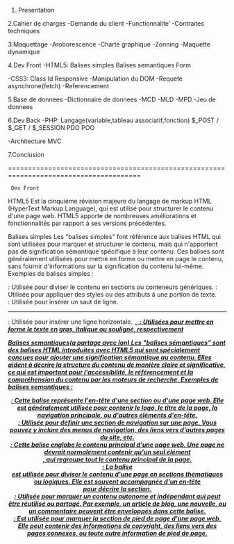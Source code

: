 1. Presentation


2.Cahier de charges
-Demande du client
-Functionnalite’
-Contraites techniques
 

3.Maquettage
-Aroborescence
-Charte graphique
-Zonning
-Maquette dynamique


4.Dev Front
-HTML5:
	Balises simples
	Balises semantiques
	Form

-CSS3:
	Class
	Id
	Responsive
-Manipulation du DOM
-Requete asynchrone(fetch)
-Referencement


5.Base de donnees
-Dictionnaire de donnees
-MCD
-MLD
-MPD
-Jeu de donnees


6.Dev Back
-PHP:
	Langage(variable,tableau associatif,fonction)
	$_POST / $_GET / $_SESSION
	PDO 
	POO

-Architecture MVC

7.Conclusion


=======================================================================================

     Dev Front

HTML5
Est la cinquième révision majeure du langage de markup HTML (HyperText Markup Language), qui est utilisé pour structurer le contenu d'une page web. HTML5 apporte de nombreuses améliorations et fonctionnalités par rapport à ses versions précédentes. 

Balises simples
Les "balises simples" font référence aux balises HTML qui sont utilisées pour marquer et structurer le contenu, mais qui n'apportent pas de signification sémantique spécifique à leur contenu. Ces balises sont généralement utilisées pour mettre en forme ou mettre en page le contenu, sans fournir d'informations sur la signification du contenu lui-même.
Exemples de balises simples :
<div> : Utilisée pour diviser le contenu en sections ou conteneurs génériques.
<span> :  Utilisée pour appliquer des styles ou des attributs à une portion de texte.
<br> : Utilisée pour insérer un saut de ligne.
<hr> :  Utilisée pour insérer une ligne horizontale.
<b>,<i>,<u> : Utilisées pour mettre en forme le texte en gras, italique ou souligné, respectivement

Balises semantiques(a partage avec Ion)
Les "balises sémantiques" sont des balises HTML introduites avec HTML5 qui sont spécialement conçues pour ajouter une signification sémantique au contenu. Elles aident à décrire la structure du contenu de manière claire et significative, ce qui est important pour l'accessibilité, le référencement et la compréhension du contenu par les moteurs de recherche.
Exemples de balises semantiques :
 <header> : Cette balise représente l'en-tête d'une section ou d'une page web. Elle est généralement utilisée pour contenir le logo, le titre de la page, la navigation principale, ou d'autres éléments d'en-tête.
<nav> : Utilisée pour définir une section de navigation sur une page. Vous pouvez y inclure des menus de navigation, des liens vers d'autres pages du site, etc.
<main> : Cette balise englobe le contenu principal d'une page web. Une page ne devrait normalement contenir qu'un seul élément <main> , qui regroupe tout le contenu principal de la page.
<section> : La balise <section> est utilisée pour diviser le contenu d'une page en sections thématiques ou logiques. Elle est souvent accompagnée d'un en-tête <header> pour décrire la section.
<article> : Utilisée pour marquer un contenu autonome et indépendant qui peut être réutilisé ou partagé. Par exemple, un article de blog, une nouvelle, ou un commentaire peuvent être enveloppés dans cette balise.
<footer> : Est utilisée pour marquer la section de pied de page d'une page web. Elle peut contenir des informations de copyright, des liens vers des pages connexes, ou toute autre information de pied de page.

